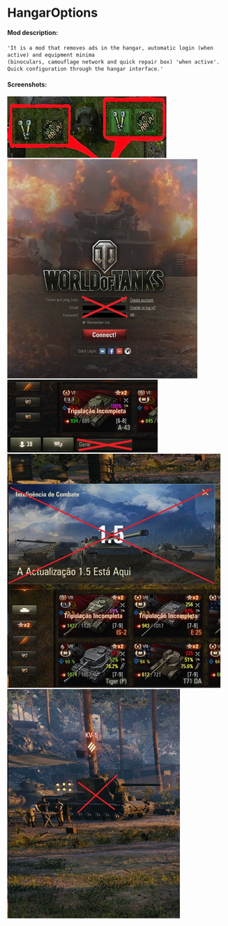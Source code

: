 # HangarOptions
#### Mod description:
    'It is a mod that removes ads in the hangar, automatic login (when active) and equipment minima
	(binoculars, camouflage network and quick repair box) 'when active'.
	Quick configuration through the hangar interface.'

#### Screenshots:
![ScreenShot](./HangarOptions_Auto_Equip.jpg)
![ScreenShot](./HangarOptions_Auto_Login.jpg)
![ScreenShot](./HangarOptions_General_Buttom.jpg)
![ScreenShot](./HangarOptions_General_Comb_Int.jpg)
![ScreenShot](./HangarOptions_General_Vh_Promo.jpg)
